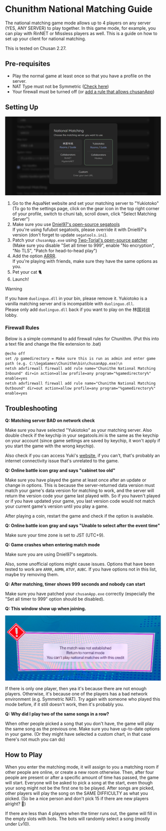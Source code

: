 # Chunithm National Matching Guide

The national matching game mode allows up to 4 players on any server (YES, ANY SERVER) to play together.
In this game mode, for example, you can play with RinNET or Missless players as well.
This is a guide on how to set up your client for national matching.

This is tested on Chusan 2.27.

## Pre-requisites

- Play the normal game at least once so that you have a profile on the server.
- NAT Type must not be Symmetric ([Check here](https://www.checkmynat.com/))
- Your firewall must be turned off (or [add a rule that allows chusanApp](#firewall-rules))

## Setting Up

![](img/chu3-matching.png)

1. Go to the AquaNet website and set your matching server to "Yukiotoko"  
   (To go to the settings page, click on the gear icon in the top right corner of your profile, switch to chuni tab, scroll down, click "Select Matching Server")
2. Make sure you use [Dniel97's open-source segatools](https://gitea.tendokyu.moe/Dniel97/SEGAguide/wiki/SDHD)  
   If you're using fufubot segatools, please override it with Dniel97's version (don't forget to update `segatools.ini`).
3. Patch your `chusanApp.exe` using [Two-Torial's open-source patcher](https://patcher.two-torial.xyz/)  
   (Make sure you disable "Set all timer to 999", enable "No encryption", "No TLS", "Patch for head-to-head play")
4. Add the option [ARRR](https://pixeldrain.com/u/D2jjN3of).  
   If you're playing with friends, make sure they have the same options as you.
5. Pet your cat 🐈
6. Launch!

> [!WARNING]  
> If you have `duolinguo.dll` in your bin, please remove it. Yukiotoko is a vanilla matching server and is incompatible with `duolinguo.dll`.  
> Please only add `duolinguo.dll` back if you want to play on the 林国对战 lobby.

### Firewall Rules

Below is a simple command to add firewall rules for Chunithm.
(Put this into a text file and change the file extension to .bat)

```shell
@echo off
set /p gamedirectory = Make sure this is run as admin and enter game path (e.g. C:\SegaGames\Chunithm\bin\chusanApp.exe)\n
netsh advfirewall firewall add rule name="Chunithm National Matching Inbound" dir=in action=allow profile=any program="%gamedirectory%" enable=yes
netsh advfirewall firewall add rule name="Chunithm National Matching Outbound" dir=out action=allow profile=any program="%gamedirectory%" enable=yes
```

## Troubleshooting

**Q: Matching server BAD on network check**

Make sure you have selected "Yukiotoko" as your matching server. 
Also double check if the keychip in your segatools.ini is the same as the keychip on your account 
(since game settings are saved by keychip, it won't apply if you start the game with the wrong keychip).

Also check if you can access Yuki's [website](http://yukiotoko.chara.lol/), if you can't, 
that's probably an internet connectivity issue that's unrelated to the game.

**Q: Online battle icon gray and says "cabinet too old"**

Make sure you have played the game at least once after an update or change in options.
This is because the server-returned data version must match your game's data version for matching to work, 
and the server will return the version code your game last played with.
So if you haven't played or if you have updated your game,
you last version code would not match your current game's version until you play a game.

After playing a coin, restart the game and check if the option is available.

**Q: Online battle icon gray and says "Unable to select after the event time"**

Make sure your time zone is set to JST (UTC+9).

**Q: Game crashes when entering match mode**

Make sure you are using Dniel97's segatools.

Also, some unofficial options might cause issues. Options that have been tested to work are `ARRR`, `AOMN`, `ATUY`, `AUBC`. 
If you have options not in this list, maybe try removing them.

**Q: After matching, timer shows 999 seconds and nobody can start**

Make sure you have patched your `chusanApp.exe` correctly (especially the "Set all timer to 999" option should be disabled).

**Q: This window show up when joining.**

![](img/chu3-matching-error.png)

If there is only one player, then yea it's because there are not enough players.
Otherwise, it's because one of the players has a bad network environment (e.g. Symmetric NAT).
Try again with someone who played this mode before, if it still doesn't work, then it's probably you.

**Q: Why did I play two of the same songs in a row?**

When other people picked a song that you don't have, the game will play the same song as the previous one.
Make sure you have up-to-date options in your game. 
(Or they might have selected a custom chart, in that case there's not much you can do)

## How to Play

When you enter the matching mode, it will assign to you a matching room if other people are online, or create a new room otherwise. 
Then, after four people are present or after a specific amount of time has passed, the game will start.
Everyone will be asked to pick a song at the start, even though your song might not be the first one to be played.
After songs are picked, other players will play the song on the SAME DIFFICULTY as what you picked.
(So be a nice person and don't pick 15 if there are new players alright? 🥺)

If there are less than 4 players when the timer runs out, the game will fill in the empty slots with bots.
The bots will randomly select a song (mostly under Lv10).
